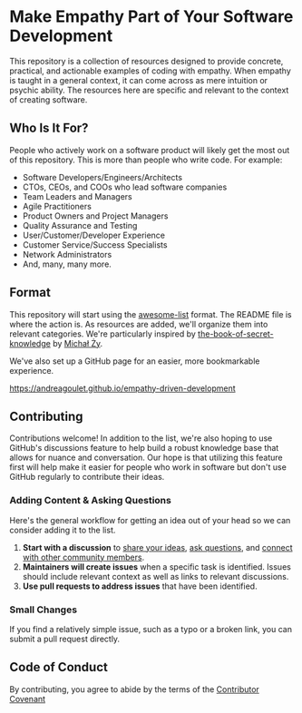 # Make Empathy Part of Your Software Development
This repository is a collection of resources designed to provide concrete, practical, and actionable examples of coding with empathy. When empathy is taught in a general context, it can come across as mere intuition or psychic ability. The resources here are specific and relevant to the context of creating software. 

## Who Is It For?
People who actively work on a software product will likely get the most out of this repository. This is more than people who write code. For example:

* Software Developers/Engineers/Architects
* CTOs, CEOs, and COOs who lead software companies
* Team Leaders and Managers
* Agile Practitioners
* Product Owners and Project Managers
* Quality Assurance and Testing
* User/Customer/Developer Experience
* Customer Service/Success Specialists
* Network Administrators
* And, many, many more.

## Format
This repository will start using the [awesome-list](https://github.com/topics/awesome-list) format. The README file is where the action is. As resources are added, we'll organize them into relevant categories. We're particularly inspired by [the-book-of-secret-knowledge](https://github.com/trimstray/the-book-of-secret-knowledge) by [Michał Ży](https://github.com/trimstray).

We've also set up a GitHub page for an easier, more bookmarkable experience.

https://andreagoulet.github.io/empathy-driven-development

## Contributing
Contributions welcome! In addition to the list, we're also hoping to use GitHub's discussions feature to help build a robust knowledge base that allows for nuance and conversation. Our hope is that utilizing this feature first will help make it easier for people who work in software but don't use GitHub regularly to contribute their ideas. 

### Adding Content & Asking Questions
Here's the general workflow for getting an idea out of your head so we can consider adding it to the list. 

1. **Start with a discussion** to [share your ideas](https://github.com/andreagoulet/empathy-driven-development/discussions/categories/ideas), [ask questions](https://github.com/andreagoulet/empathy-driven-development/discussions/categories/q-a), and [connect with other community members](https://github.com/andreagoulet/empathy-driven-development/discussions/categories/general). 
2. **Maintainers will create issues** when a specific task is identified. Issues should include relevant context as well as links to relevant discussions. 
3. **Use pull requests to address issues** that have been identified.

### Small Changes
If you find a relatively simple issue, such as a typo or a broken link, you can submit a pull request directly.

## Code of Conduct
By contributing, you agree to abide by the terms of the [Contributor Covenant](https://www.contributor-covenant.org/version/2/1/code_of_conduct/)

